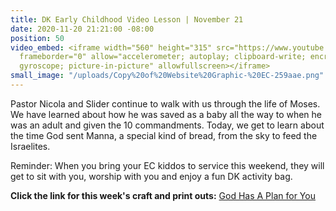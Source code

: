 ```yaml
---
title: DK Early Childhood Video Lesson | November 21
date: 2020-11-20 21:21:00 -08:00
position: 50
video_embed: <iframe width="560" height="315" src="https://www.youtube.com/embed/tJRRzCFp8_A"
  frameborder="0" allow="accelerometer; autoplay; clipboard-write; encrypted-media;
  gyroscope; picture-in-picture" allowfullscreen></iframe>
small_image: "/uploads/Copy%20of%20Website%20Graphic-%20EC-259aae.png"
---
```


Pastor Nicola and Slider continue to walk with us through the life of Moses. We have learned about how he was saved as a baby all the way to when he was an adult and given the 10 commandments. Today, we get to learn about the time God sent Manna, a special kind of bread, from the sky to feed the Israelites.

Reminder: When you bring your EC kiddos to service this weekend, they will get to sit with you, worship with you and enjoy a fun DK activity bag.

**Click the link for this week's craft and print outs:**
[God Has A Plan for You](https://drive.google.com/file/d/1aTx0z8gp9Tnn2jBeoPE1fLiDeTzZgrdx/view?usp=sharing)